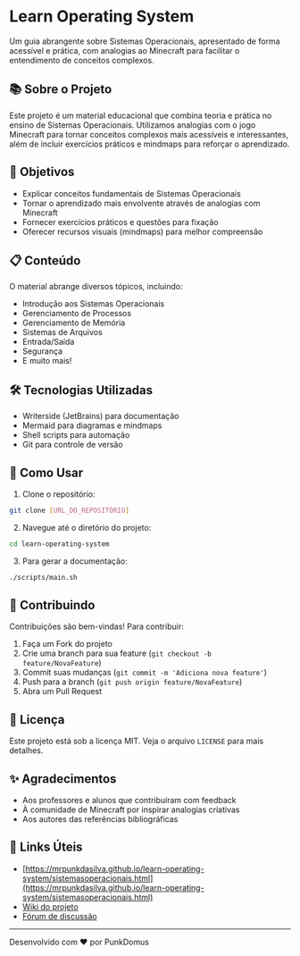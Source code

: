 # Learn Operating System

Um guia abrangente sobre Sistemas Operacionais, apresentado de forma acessível e prática, com analogias ao Minecraft para facilitar o entendimento de conceitos complexos.

## 📚 Sobre o Projeto

Este projeto é um material educacional que combina teoria e prática no ensino de Sistemas Operacionais. Utilizamos analogias com o jogo Minecraft para tornar conceitos complexos mais acessíveis e interessantes, além de incluir exercícios práticos e mindmaps para reforçar o aprendizado.

## 🎯 Objetivos

- Explicar conceitos fundamentais de Sistemas Operacionais
- Tornar o aprendizado mais envolvente através de analogias com Minecraft
- Fornecer exercícios práticos e questões para fixação
- Oferecer recursos visuais (mindmaps) para melhor compreensão

## 📋 Conteúdo

O material abrange diversos tópicos, incluindo:

- Introdução aos Sistemas Operacionais
- Gerenciamento de Processos
- Gerenciamento de Memória
- Sistemas de Arquivos
- Entrada/Saída
- Segurança
- E muito mais!

## 🛠️ Tecnologias Utilizadas

- Writerside (JetBrains) para documentação
- Mermaid para diagramas e mindmaps
- Shell scripts para automação
- Git para controle de versão

## 📖 Como Usar

1. Clone o repositório:
```bash
git clone [URL_DO_REPOSITÓRIO]
```

2. Navegue até o diretório do projeto:
```bash
cd learn-operating-system
```

3. Para gerar a documentação:
```bash
./scripts/main.sh
```

## 🤝 Contribuindo

Contribuições são bem-vindas! Para contribuir:

1. Faça um Fork do projeto
2. Crie uma branch para sua feature (`git checkout -b feature/NovaFeature`)
3. Commit suas mudanças (`git commit -m 'Adiciona nova feature'`)
4. Push para a branch (`git push origin feature/NovaFeature`)
5. Abra um Pull Request

## 📄 Licença

Este projeto está sob a licença MIT. Veja o arquivo `LICENSE` para mais detalhes.

## ✨ Agradecimentos

- Aos professores e alunos que contribuíram com feedback
- À comunidade de Minecraft por inspirar analogias criativas
- Aos autores das referências bibliográficas

## 🔗 Links Úteis

- [https://mrpunkdasilva.github.io/learn-operating-system/sistemasoperacionais.html](https://mrpunkdasilva.github.io/learn-operating-system/sistemasoperacionais.html)
- [Wiki do projeto](https://github.com/mrpunkdasilva/learn-operating-system/wiki)
- [Fórum de discussão](https://github.com/mrpunkdasilva/learn-operating-system/issues)

---

Desenvolvido com ❤️ por PunkDomus
